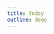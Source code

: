 ```yaml
---
title: Today
outline: deep
---
```


<Today />

<script setup>
import Today from '.vitepress/theme/components/today.vue'
</script>
